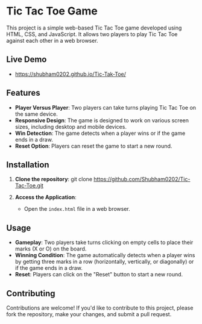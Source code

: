 # Tic Tac Toe Game

This project is a simple web-based Tic Tac Toe game developed using HTML, CSS, and JavaScript. It allows two players to play Tic Tac Toe against each other in a web browser.

## Live Demo 
- https://shubham0202.github.io/Tic-Tak-Toe/
## Features

- **Player Versus Player**: Two players can take turns playing Tic Tac Toe on the same device.
- **Responsive Design**: The game is designed to work on various screen sizes, including desktop and mobile devices.
- **Win Detection**: The game detects when a player wins or if the game ends in a draw.
- **Reset Option**: Players can reset the game to start a new round.

## Installation

1. **Clone the repository**:
git clone https://github.com/Shubham0202/Tic-Tac-Toe.git

2. **Access the Application**:

   - Open the `index.html` file in a web browser.

## Usage

- **Gameplay**: Two players take turns clicking on empty cells to place their marks (X or O) on the board.
- **Winning Condition**: The game automatically detects when a player wins by getting three marks in a row (horizontally, vertically, or diagonally) or if the game ends in a draw.
- **Reset**: Players can click on the "Reset" button to start a new round.

## Contributing

Contributions are welcome! If you'd like to contribute to this project, please fork the repository, make your changes, and submit a pull request.
